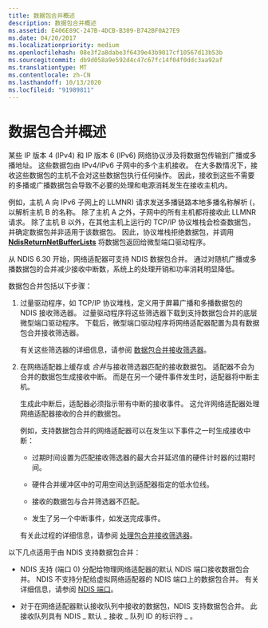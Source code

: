 ```yaml
---
title: 数据包合并概述
description: 数据包合并概述
ms.assetid: E406E89C-247B-4DCB-B309-B742BF0A27E9
ms.date: 04/20/2017
ms.localizationpriority: medium
ms.openlocfilehash: 08e3f2a8dabe3f6439e43b9017cf10567d13b53b
ms.sourcegitcommit: db9d058a9e592d4c47c67fc14f04f0ddc3aa92af
ms.translationtype: MT
ms.contentlocale: zh-CN
ms.lasthandoff: 10/13/2020
ms.locfileid: "91989811"
---
```

# <a name="overview-of-packet-coalescing"></a>数据包合并概述


某些 IP 版本 4 (IPv4) 和 IP 版本 6 (IPv6) 网络协议涉及将数据包传输到广播或多播地址。 这些数据包由 IPv4/IPv6 子网中的多个主机接收。 在大多数情况下，接收这些数据包的主机不会对这些数据包执行任何操作。 因此，接收到这些不需要的多播或广播数据包会导致不必要的处理和电源消耗发生在接收主机内。

例如，主机 A 向 IPv6 子网上的 LLMNR) 请求发送多播链路本地多播名称解析 (，以解析主机 B 的名称。 除了主机 A 之外，子网中的所有主机都将接收此 LLMNR 请求。 除了主机 B 以外，在其他主机上运行的 TCP/IP 协议堆栈会检查数据包，并确定数据包并非适用于该数据包。 因此，协议堆栈拒绝数据包，并调用 [**NdisReturnNetBufferLists**](/windows-hardware/drivers/ddi/ndis/nf-ndis-ndisreturnnetbufferlists) 将数据包返回给微型端口驱动程序。

从 NDIS 6.30 开始，网络适配器可支持 NDIS 数据包合并。 通过对随机广播或多播数据包的合并减少接收中断数，系统上的处理开销和功率消耗明显降低。

数据包合并包括以下步骤：

1.  过量驱动程序，如 TCP/IP 协议堆栈，定义用于屏幕广播和多播数据包的 NDIS 接收筛选器。 过量驱动程序将这些筛选器下载到支持数据包合并的底层微型端口驱动程序。 下载后，微型端口驱动程序将网络适配器配置为具有数据包合并接收筛选器。

    有关这些筛选器的详细信息，请参阅 [数据包合并接收筛选器](packet-coalescing-receive-filters.md)。

2.  在网络适配器上缓存或 *合并*与接收筛选器匹配的接收数据包。 适配器不会为合并的数据包生成接收中断。 而是在另一个硬件事件发生时，适配器将中断主机。

    生成此中断后，适配器必须指示带有中断的接收事件。 这允许网络适配器处理网络适配器接收的合并的数据包。

    例如，支持数据包合并的网络适配器可以在发生以下事件之一时生成接收中断：

    -   过期时间设置为匹配接收筛选器的最大合并延迟值的硬件计时器的过期时间。

    -   硬件合并缓冲区中的可用空间达到适配器指定的低水位线。

    -   接收的数据包与合并筛选器不匹配。

    -   发生了另一个中断事件，如发送完成事件。

    有关此过程的详细信息，请参阅 [处理包合并接收筛选器](handling-packet-coalescing-receive-filters.md)。

以下几点适用于由 NDIS 支持数据包合并：

-   NDIS 支持 (端口 0) 分配给物理网络适配器的默认 NDIS 端口接收数据包合并。 NDIS 不支持分配给虚拟网络适配器的 NDIS 端口上的数据包合并。 有关详细信息，请参阅 [NDIS 端口](overview-of-ndis-ports.md)。

-   对于在网络适配器默认接收队列中接收的数据包，NDIS 支持数据包合并。 此接收队列具有 NDIS \_ 默认 \_ 接收 \_ 队列 ID 的标识符 \_ 。